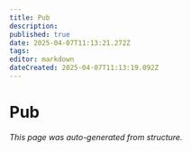 ```yaml
---
title: Pub
description: 
published: true
date: 2025-04-07T11:13:21.272Z
tags: 
editor: markdown
dateCreated: 2025-04-07T11:13:19.092Z
---
```


# Pub

*This page was auto-generated from structure.*